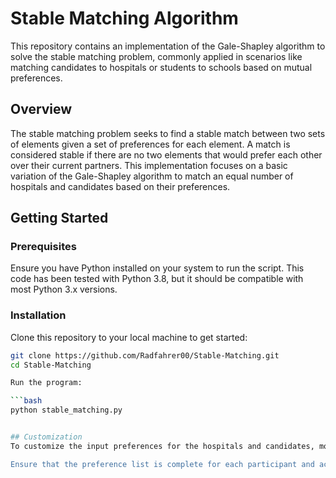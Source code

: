 # Stable Matching Algorithm

This repository contains an implementation of the Gale-Shapley algorithm to solve the stable matching problem, commonly applied in scenarios like matching candidates to hospitals or students to schools based on mutual preferences.

## Overview

The stable matching problem seeks to find a stable match between two sets of elements given a set of preferences for each element. A match is considered stable if there are no two elements that would prefer each other over their current partners. This implementation focuses on a basic variation of the Gale-Shapley algorithm to match an equal number of hospitals and candidates based on their preferences.

## Getting Started

### Prerequisites

Ensure you have Python installed on your system to run the script. This code has been tested with Python 3.8, but it should be compatible with most Python 3.x versions.

### Installation

Clone this repository to your local machine to get started:

```bash
git clone https://github.com/Radfahrer00/Stable-Matching.git
cd Stable-Matching

Run the program:

```bash
python stable_matching.py


## Customization
To customize the input preferences for the hospitals and candidates, modify the prefer list in the stable_matching.py file. This list contains the preferences of hospitals and candidates, where the first N lists are the preferences of hospitals over candidates, followed by N lists of candidates' preferences over hospitals.

Ensure that the preference list is complete for each participant and accurately reflects their ranking of all possible matches.
